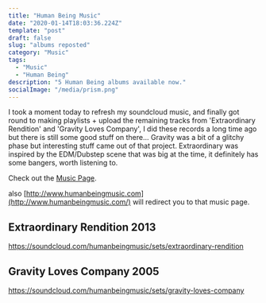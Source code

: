 ```yaml
---
title: "Human Being Music"
date: "2020-01-14T18:03:36.224Z"
template: "post"
draft: false
slug: "albums reposted"
category: "Music"
tags:
  - "Music"
  - "Human Being"
description: "5 Human Being albums available now."
socialImage: "/media/prism.png"
---
```


I took a moment today to refresh my soundcloud music, and finally got round to making playlists + upload the remaining tracks from 'Extraordinary Rendition' and 'Gravity Loves Company', I did these records a long time ago but there is still some good stuff on there... Gravity was a bit of a glitchy phase but interesting stuff came out of that project.  Extraordinary was inspired by the EDM/Dubstep scene that was big at the time, it definitely has some bangers, worth listening to.

Check out the [Music Page](/pages/human_being_music).

also [http://www.humanbeingmusic.com](http://www.humanbeingmusic.com/) will redirect you to that music page.

## Extraordinary Rendition 2013

https://soundcloud.com/humanbeingmusic/sets/extraordinary-rendition

## Gravity Loves Company 2005

https://soundcloud.com/humanbeingmusic/sets/gravity-loves-company
